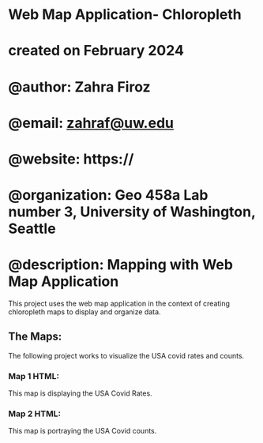 # Web Map Application- Chloropleth
# created on February 2024
# @author:          Zahra Firoz
# @email:           zahraf@uw.edu
# @website:         https://
# @organization:    Geo 458a Lab number 3, University of Washington, Seattle
# @description:     Mapping with Web Map Application

This project uses the web map application in the context of creating chloropleth maps to display and organize data. 

## The Maps:
The following project works to visualize the USA covid rates and counts. 
### Map 1 HTML:
This map is displaying the USA Covid Rates.
### Map 2 HTML:
This map is portraying the USA Covid counts.
